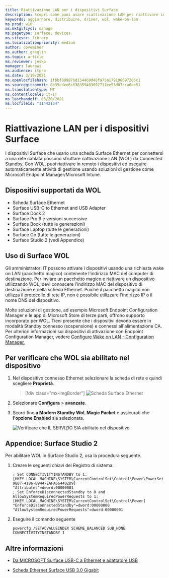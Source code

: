 ```yaml
---
title: Riattivazione LAN per i dispositivi Surface
description: Scopri come puoi usare riattivazione LAN per riattivare in remoto i dispositivi per eseguire automaticamente le attività di gestione.
keywords: aggiornare, distribuire, driver, wol, wake-on-lan
ms.prod: w10
ms.mktglfcycl: manage
ms.pagetype: surface, devices
ms.sitesec: library
ms.localizationpriority: medium
author: coveminer
ms.author: greglin
ms.topic: article
ms.reviewer: jesko
manager: laurawi
ms.audience: itpro
ms.date: 3/19/2021
ms.openlocfilehash: 1fbbf899876d154469d48fa75a179196697205c1
ms.sourcegitcommit: 8b35cdee6c638359403697711ee53d07cca6ee51
ms.translationtype: MT
ms.contentlocale: it-IT
ms.lasthandoff: 03/20/2021
ms.locfileid: "11442164"
---
```

# <a name="wake-on-lan-for-surface-devices"></a>Riattivazione LAN per i dispositivi Surface

I dispositivi Surface che usano una scheda Surface Ethernet per connettersi a una rete cablata possono sfruttare riattivazione LAN (WOL) da Connected Standby. Con WOL, puoi riattivare in remoto i dispositivi ed eseguire automaticamente attività di gestione usando soluzioni di gestione come Microsoft Endpoint Manager/Microsoft Intune.

## <a name="wol-supported-devices"></a>Dispositivi supportati da WOL

- Scheda Surface Ethernet
- Surface USB-C to Ethernet and USB Adapter
- Surface Dock 2
- Surface Pro 6 e versioni successive
- Surface Book (tutte le generazioni)
- Surface Laptop (tutte le generazioni)
- Surface Go (tutte le generazioni)
- Surface Studio 2 (vedi Appendice)


## <a name="using-surface-wol"></a>Uso di Surface WOL

Gli amministratori IT possono attivare i dispositivi usando una richiesta wake on LAN (pacchetto magico) contenente l'indirizzo MAC del computer di destinazione. Per inviare un pacchetto magico e riattivare un dispositivo utilizzando WOL, devi conoscere l'indirizzo MAC del dispositivo di destinazione e della scheda Ethernet. Poiché il pacchetto magico non utilizza il protocollo di rete IP, non è possibile utilizzare l'indirizzo IP o il nome DNS del dispositivo.

Molte soluzioni di gestione, ad esempio Microsoft Endpoint Configuration Manager e le app di Microsoft Store di terze parti, offrono supporto incorporato per WOL. Tieni presente che i dispositivi devono essere in modalità Standby connesso (sospensione) e connessi all'alimentazione CA. Per ulteriori informazioni sui dispositivi di attivazione con Endpoint Configuration Manager, vedere [Configure Wake on LAN - Configuration Manager.](https://docs.microsoft.com/mem/configmgr/core/clients/deploy/configure-wake-on-lan)


## <a name="to-check-wol-is-enabled-on-your-device"></a>Per verificare che WOL sia abilitato nel dispositivo

1. Nel dispositivo connesso Ethernet selezionare la scheda di rete e quindi scegliere **Proprietà**.

   > [!div class="mx-imgBorder"]
   > ![Scheda Surface Ethernet](images/surface-ethernet.png)

2. Selezionare **Configura**  >  **avanzate**.
3. Scorri fino **a Modern Standby WoL Magic Packet** e assicurati che **l'opzione Enabled** sia selezionata.

     ![Verificare che IL SERVIZIO SIA abilitato nel dispositivo](images/ethernet-wol-setting.png)

## <a name="appendix-surface-studio-2"></a>Appendice: Surface Studio 2

Per abilitare WOL in Surface Studio 2, usa la procedura seguente.

1. Creare le seguenti chiavi del Registro di sistema:

   ```console
   ; Set CONNECTIVITYINSTANDBY to 1:
   [HKEY_LOCAL_MACHINE\SYSTEM\CurrentControlSet\Control\Power\PowerSettings\F15576E8-98B7-4186-B944-EAFA664402D9]
   "Attributes"=dword:00000001
   ; Set EnforceDisconnectedStandby to 0 and AllowSystemRequiredPowerRequests to 1:
   [HKEY_LOCAL_MACHINE\SYSTEM\CurrentControlSet\Control\Power]
   "EnforceDisconnectedStandby"=dword:00000000
   "AllowSystemRequiredPowerRequests"=dword:00000001
   ```

2. Eseguire il comando seguente

    ```powercfg /SETACVALUEINDEX SCHEME_BALANCED SUB_NONE CONNECTIVITYINSTANDBY 1```


## <a name="learn-more"></a>Altre informazioni

- [Da MICROSOFT Surface USB-C a Ethernet e adattatore USB](https://www.microsoft.com/p/surface-usb-c-to-ethernet-and-usb-adapter/8wt81cglrblp?)

- [Scheda Ethernet Surface USB 3.0 Gigabit](https://www.microsoft.com/p/surface-usb-30-gigabit-ethernet-adapter/8xn9fqvzbvq0?)
